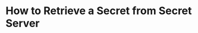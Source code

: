 [title]: # (Retrieve a Secret from Secret Server)
[tags]: # (secret)
[priority]: # (203)
[display]: # (none)
# How to Retrieve a Secret from Secret Server

<!-- add information on how to verify that the integration works -->